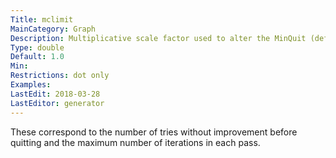 ```yaml
---
Title: mclimit
MainCategory: Graph
Description: Multiplicative scale factor used to alter the MinQuit (default = 8) and MaxIter (default = 24) parameters used during crossing minimization.
Type: double
Default: 1.0
Min: 
Restrictions: dot only
Examples: 
LastEdit: 2018-03-28
LastEditor: generator
---
```


These correspond to the number of tries without improvement before quitting and the maximum number of iterations in each pass.
